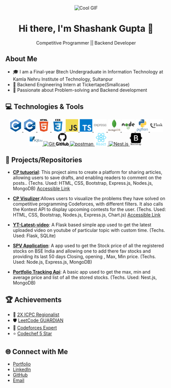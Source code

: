 <p align="center">
  <img src="https://github.com/theShashankGupta/theShashankGupta/blob/main/gifs/cool.gif" alt="Cool GIF" width="400">
</p>

<h1 align="center">Hi there, I'm Shashank Gupta 👋</h1>
<p align="center">
  Competitive Programmer || Backend Developer
</p>

## About Me
- 🎓 I am a Final-year Btech Undergraduate in Information Technology at Kamla Nehru Institute of Technology, Sultanpur
- 💼 Backend Engineering Intern at Tickertape(Smallcase)
- 🚀 Passionate about Problem-solving and Backend development

## 💻 Technologies & Tools
<p align="center">
  <a href="https://www.cprogramming.com/" target="_blank" rel="noreferrer">
    <img src="https://raw.githubusercontent.com/devicons/devicon/master/icons/c/c-original.svg" alt="C" width="40" height="40"/>
  </a>
  <a href="https://www.w3schools.com/cpp/" target="_blank" rel="noreferrer">
    <img src="https://raw.githubusercontent.com/devicons/devicon/master/icons/cplusplus/cplusplus-original.svg" alt="C++" width="40" height="40"/>
  </a>
  <a href="https://www.w3.org/html/" target="_blank" rel="noreferrer">
    <img src="https://raw.githubusercontent.com/devicons/devicon/master/icons/html5/html5-original-wordmark.svg" alt="HTML5" width="40" height="40"/>
  </a>
  <a href="https://www.w3schools.com/css/" target="_blank" rel="noreferrer">
    <img src="https://raw.githubusercontent.com/devicons/devicon/master/icons/css3/css3-original-wordmark.svg" alt="CSS3" width="40" height="40"/>
  </a>
  <a href="https://developer.mozilla.org/en-US/docs/Web/JavaScript" target="_blank" rel="noreferrer">
    <img src="https://raw.githubusercontent.com/devicons/devicon/master/icons/javascript/javascript-original.svg" alt="JavaScript" width="40" height="40"/>
  </a>
  <a href="https://www.typescriptlang.org/" target="_blank" rel="noreferrer">
    <img src="https://raw.githubusercontent.com/devicons/devicon/master/icons/typescript/typescript-original.svg" alt="TypeScript" width="40" height="40"/>
  </a>
  <a href="https://expressjs.com" target="_blank" rel="noreferrer">
    <img src="https://raw.githubusercontent.com/devicons/devicon/master/icons/express/express-original-wordmark.svg" alt="Express.js" width="40" height="40"/>
  </a>
  <a href="https://www.mongodb.com/" target="_blank" rel="noreferrer">
    <img src="https://raw.githubusercontent.com/devicons/devicon/master/icons/mongodb/mongodb-original-wordmark.svg" alt="MongoDB" width="40" height="40"/>
  </a>
  <a href="https://nodejs.org" target="_blank" rel="noreferrer">
    <img src="https://raw.githubusercontent.com/devicons/devicon/master/icons/nodejs/nodejs-original-wordmark.svg" alt="Node.js" width="40" height="40"/>
  </a>
  <a href="https://expressjs.com" target="_blank" rel="noreferrer">
    <img src="https://raw.githubusercontent.com/devicons/devicon/master/icons/python/python-original-wordmark.svg" alt="Express.js" width="40" height="40"/>
  </a>
  <a href="https://expressjs.com" target="_blank" rel="noreferrer">
    <img src="https://raw.githubusercontent.com/devicons/devicon/master/icons/flask/flask-original-wordmark.svg" alt="Express.js" width="40" height="40"/>
  </a>
  <a href="https://expressjs.com" target="_blank" rel="noreferrer">
    <img src="https://raw.githubusercontent.com/devicons/devicon/master/icons/sqlite/sqlite-original-wordmark.svg" alt="Express.js" width="40" height="40"/>
  </a>
  <a href="https://git-scm.com/" target="_blank" rel="noreferrer">
    <img src="https://www.vectorlogo.zone/logos/git-scm/git-scm-icon.svg" alt="Git" width="40" height="40"/>
  </a>
  <a href="https://github.com/" target="_blank" rel="noreferrer">
    <img src="https://raw.githubusercontent.com/devicons/devicon/master/icons/github/github-original-wordmark.svg" alt="GitHub" width="40" height="40"/>
  </a>
  <a href="https://postman.com" target="_blank" rel="noreferrer"> <img src="https://www.vectorlogo.zone/logos/getpostman/getpostman-icon.svg" alt="postman" width="40" height="40"/>
  <a href="https://reactjs.org/" target="_blank" rel="noreferrer">
    <img src="https://raw.githubusercontent.com/devicons/devicon/master/icons/react/react-original-wordmark.svg" alt="React" width="40" height="40"/>
  </a>
  <a href="https://nestjs.com/" target="_blank" rel="noreferrer">
    <img src="https://nestjs.com/img/logo_text.svg" alt="Nest.js" width="40" height="40"/>
  </a>
    <a href="https://getbootstrap.com" target="_blank" rel="noreferrer"> <img src="https://raw.githubusercontent.com/devicons/devicon/master/icons/bootstrap/bootstrap-plain-wordmark.svg" alt="bootstrap" width="40" height="40"/> </a>
</p>


  <!-- Add more icons for the technologies you know -->
</p>

## 🌠 Projects/Repositories

- [**CP tutuorial**](https://github.com/theShashankGupta/cpTutorial): This project aims to create a platform for sharing articles, allowing users to save drafts, and enabling readers to comment on the posts.. (Techs. Used: HTML, CSS, Bootstrap, Express.js, Nodes.js, MongoDB)  [Accessible Link](https://cptutorials.cyclic.app/)

- [**CP Visulizer**](https://github.com/theShashankGupta/cpTracker):Allows users to visualize the problems they have solved on competitive programming Codeforces, with different filters. It also calls the Kontest API to display upcoming contests for the user. (Techs. Used: HTML, CSS, Bootstrap, Nodes.js, Express.js, Chart.js) [Accessible Link](https://cp-tracker.cyclic.app/)

- [**YT-Latest-video**](https://github.com/theShashankGupta/yt_latest_video_api): A Flask based simple app used to get the latest uploaded video on youtube of particular topic with custom time. (Techs. Used: Flask, SQLite)

- [**SPV Application**](https://github.com/theShashankGupta/SPV_application): A app used to get the Stock price of all the registered stocks on BSE India and allowing one to add there fav stocks and providing its last 50 days Closing, opening , Max, Min price.  (Techs. Used: Node.js, Express.js, MongoDB)

- [**Portfolio Tracking Api**](https://github.com/theShashankGupta/Portfolio-Tracking-Api): A basic app used to get the max, min and average price and list of all the stored stocks. (Techs. Used: Nest.js, MongoDB)


## 🏆 Achievements
- 🥇 [2X ICPC Regionalist](https://drive.google.com/file/d/1mlJz0n58GTchw_msfWxHnP4kNDyjs3_S/view?usp=sharing)
- 🛡️ [LeetCode GUARDIAN](https://leetcode.com/shashank__11/)
- 🌟 [Codeforces Expert](https://codeforces.com/profile/shashank_11)
- ⭐ [Codechef 5 Star](https://www.codechef.com/users/meet_the_pro)


## 🌐 Connect with Me
- [Portfolio](https://portfolio-react-dusky-delta.vercel.app/)
- [LinkedIn](https://www.linkedin.com/in/shashank-gupta-a91035218/)
- [GitHub](https://github.com/theShashankGupta)
- [Email](mailto:shashankgupta11032002@gmail.com)

<!-- Add more sections as needed -->

